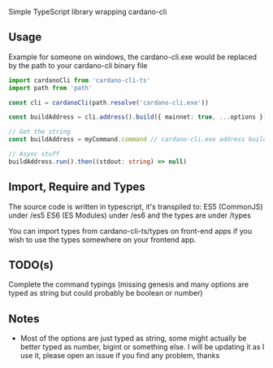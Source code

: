 Simple TypeScript library wrapping cardano-cli

## Usage
Example for someone on windows, the cardano-cli.exe would be replaced by the path to your cardano-cli binary file
```typescript
import cardanoCli from 'cardano-cli-ts'
import path from 'path'

const cli = cardanoCli(path.resolve('cardano-cli.exe'))

const buildAddress = cli.address().build({ mainnet: true, ...options })

// Get the string
const buildAddress = myCommand.command // cardano-cli.exe address build --mainnet --other-options...

// Async stuff
buildAddress.run().then((stdout: string) => null)
```

## Import, Require and Types
The source code is written in typescript, it's transpiled to:
ES5 (CommonJS) under /es5
ES6 (ES Modules) under /es6
and the types are under /types

You can import types from cardano-cli-ts/types on front-end apps if you wish to use the types somewhere on your frontend app.

## TODO(s)

Complete the command typings (missing genesis and many options are typed as string but could probably be boolean or number)

## Notes

-   Most of the options are just typed as string, some might actually be better typed as number, bigint or something else. I will be updating it as I use it, please open an issue if you find any problem, thanks
